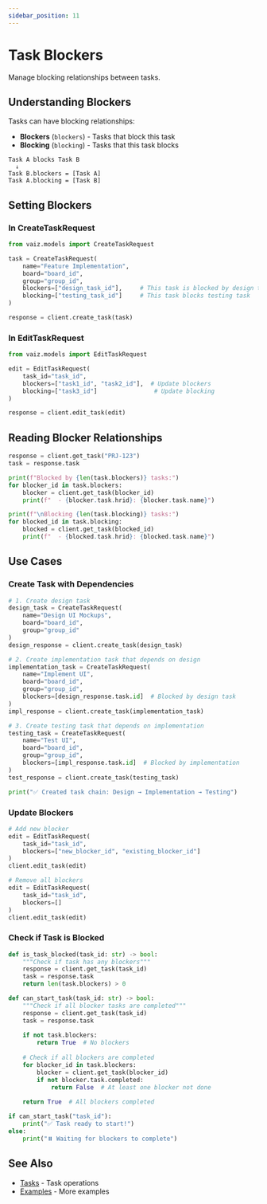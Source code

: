 ```yaml
---
sidebar_position: 11
---
```


# Task Blockers

Manage blocking relationships between tasks.

## Understanding Blockers

Tasks can have blocking relationships:
- **Blockers** (`blockers`) - Tasks that block this task
- **Blocking** (`blocking`) - Tasks that this task blocks

```
Task A blocks Task B
  ↓
Task B.blockers = [Task A]
Task A.blocking = [Task B]
```

## Setting Blockers

### In CreateTaskRequest

```python
from vaiz.models import CreateTaskRequest

task = CreateTaskRequest(
    name="Feature Implementation",
    board="board_id",
    group="group_id",
    blockers=["design_task_id"],     # This task is blocked by design task
    blocking=["testing_task_id"]     # This task blocks testing task
)

response = client.create_task(task)
```

### In EditTaskRequest

```python
from vaiz.models import EditTaskRequest

edit = EditTaskRequest(
    task_id="task_id",
    blockers=["task1_id", "task2_id"],  # Update blockers
    blocking=["task3_id"]                # Update blocking
)

response = client.edit_task(edit)
```

## Reading Blocker Relationships

```python
response = client.get_task("PRJ-123")
task = response.task

print(f"Blocked by {len(task.blockers)} tasks:")
for blocker_id in task.blockers:
    blocker = client.get_task(blocker_id)
    print(f"  - {blocker.task.hrid}: {blocker.task.name}")

print(f"\nBlocking {len(task.blocking)} tasks:")
for blocked_id in task.blocking:
    blocked = client.get_task(blocked_id)
    print(f"  - {blocked.task.hrid}: {blocked.task.name}")
```

## Use Cases

### Create Task with Dependencies

```python
# 1. Create design task
design_task = CreateTaskRequest(
    name="Design UI Mockups",
    board="board_id",
    group="group_id"
)
design_response = client.create_task(design_task)

# 2. Create implementation task that depends on design
implementation_task = CreateTaskRequest(
    name="Implement UI",
    board="board_id",
    group="group_id",
    blockers=[design_response.task.id]  # Blocked by design task
)
impl_response = client.create_task(implementation_task)

# 3. Create testing task that depends on implementation
testing_task = CreateTaskRequest(
    name="Test UI",
    board="board_id",
    group="group_id",
    blockers=[impl_response.task.id]  # Blocked by implementation
)
test_response = client.create_task(testing_task)

print("✅ Created task chain: Design → Implementation → Testing")
```

### Update Blockers

```python
# Add new blocker
edit = EditTaskRequest(
    task_id="task_id",
    blockers=["new_blocker_id", "existing_blocker_id"]
)
client.edit_task(edit)

# Remove all blockers
edit = EditTaskRequest(
    task_id="task_id",
    blockers=[]
)
client.edit_task(edit)
```

### Check if Task is Blocked

```python
def is_task_blocked(task_id: str) -> bool:
    """Check if task has any blockers"""
    response = client.get_task(task_id)
    task = response.task
    return len(task.blockers) > 0

def can_start_task(task_id: str) -> bool:
    """Check if all blocker tasks are completed"""
    response = client.get_task(task_id)
    task = response.task
    
    if not task.blockers:
        return True  # No blockers
    
    # Check if all blockers are completed
    for blocker_id in task.blockers:
        blocker = client.get_task(blocker_id)
        if not blocker.task.completed:
            return False  # At least one blocker not done
    
    return True  # All blockers completed

if can_start_task("task_id"):
    print("✅ Task ready to start!")
else:
    print("⏸️ Waiting for blockers to complete")
```

## See Also

- [Tasks](./tasks) - Task operations
- [Examples](../patterns/introduction) - More examples

